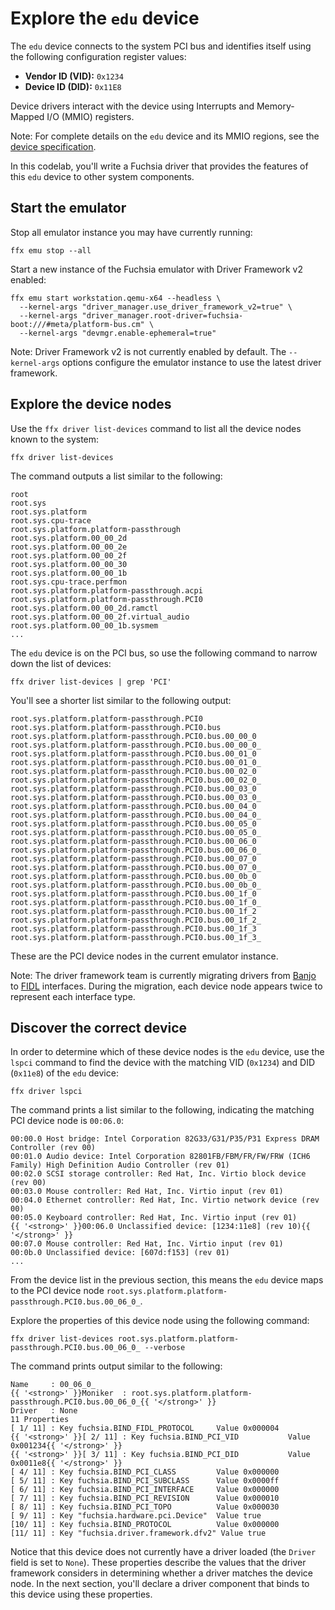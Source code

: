 # Explore the `edu` device

The `edu` device connects to the system PCI bus and identifies itself using the following
configuration register values:

*   **Vendor ID (VID):** `0x1234`
*   **Device ID (DID):** `0x11E8`

Device drivers interact with the device using Interrupts and Memory-Mapped I/O (MMIO) registers.

Note: For complete details on the `edu` device and its MMIO regions, see the
[device specification][edu-device-spec].

In this codelab, you'll write a Fuchsia driver that provides the features of this `edu` device
to other system components.

## Start the emulator

Stop all emulator instance you may have currently running:

```posix-terminal
ffx emu stop --all
```

Start a new instance of the Fuchsia emulator with Driver Framework v2 enabled:

```posix-terminal
ffx emu start workstation.qemu-x64 --headless \
  --kernel-args "driver_manager.use_driver_framework_v2=true" \
  --kernel-args "driver_manager.root-driver=fuchsia-boot:///#meta/platform-bus.cm" \
  --kernel-args "devmgr.enable-ephemeral=true"
```

Note: Driver Framework v2 is not currently enabled by default. The `--kernel-args` options
configure the emulator instance to use the latest driver framework.

## Explore the device nodes

Use the `ffx driver list-devices` command to list all the device nodes known to the system:

```posix-terminal
ffx driver list-devices
```

The command outputs a list similar to the following:

```none {:.devsite-disable-click-to-copy}
root
root.sys
root.sys.platform
root.sys.cpu-trace
root.sys.platform.platform-passthrough
root.sys.platform.00_00_2d
root.sys.platform.00_00_2e
root.sys.platform.00_00_2f
root.sys.platform.00_00_30
root.sys.platform.00_00_1b
root.sys.cpu-trace.perfmon
root.sys.platform.platform-passthrough.acpi
root.sys.platform.platform-passthrough.PCI0
root.sys.platform.00_00_2d.ramctl
root.sys.platform.00_00_2f.virtual_audio
root.sys.platform.00_00_1b.sysmem
...
```

The `edu` device is on the PCI bus, so use the following command to narrow down the list of devices:

```posix-terminal
ffx driver list-devices | grep 'PCI'
```

You'll see a shorter list similar to the following output:

```none {:.devsite-disable-click-to-copy}
root.sys.platform.platform-passthrough.PCI0
root.sys.platform.platform-passthrough.PCI0.bus
root.sys.platform.platform-passthrough.PCI0.bus.00_00_0
root.sys.platform.platform-passthrough.PCI0.bus.00_00_0_
root.sys.platform.platform-passthrough.PCI0.bus.00_01_0
root.sys.platform.platform-passthrough.PCI0.bus.00_01_0_
root.sys.platform.platform-passthrough.PCI0.bus.00_02_0
root.sys.platform.platform-passthrough.PCI0.bus.00_02_0_
root.sys.platform.platform-passthrough.PCI0.bus.00_03_0
root.sys.platform.platform-passthrough.PCI0.bus.00_03_0_
root.sys.platform.platform-passthrough.PCI0.bus.00_04_0
root.sys.platform.platform-passthrough.PCI0.bus.00_04_0_
root.sys.platform.platform-passthrough.PCI0.bus.00_05_0
root.sys.platform.platform-passthrough.PCI0.bus.00_05_0_
root.sys.platform.platform-passthrough.PCI0.bus.00_06_0
root.sys.platform.platform-passthrough.PCI0.bus.00_06_0_
root.sys.platform.platform-passthrough.PCI0.bus.00_07_0
root.sys.platform.platform-passthrough.PCI0.bus.00_07_0_
root.sys.platform.platform-passthrough.PCI0.bus.00_0b_0
root.sys.platform.platform-passthrough.PCI0.bus.00_0b_0_
root.sys.platform.platform-passthrough.PCI0.bus.00_1f_0
root.sys.platform.platform-passthrough.PCI0.bus.00_1f_0_
root.sys.platform.platform-passthrough.PCI0.bus.00_1f_2
root.sys.platform.platform-passthrough.PCI0.bus.00_1f_2_
root.sys.platform.platform-passthrough.PCI0.bus.00_1f_3
root.sys.platform.platform-passthrough.PCI0.bus.00_1f_3_
```

These are the PCI device nodes in the current emulator instance.

Note: The driver framework team is currently migrating drivers from [Banjo][drivers-banjo] to
[FIDL][drivers-fidl] interfaces. During the migration, each device node appears twice to represent
each interface type.

## Discover the correct device

In order to determine which of these device nodes is the `edu` device, use the `lspci` command
to find the device with the matching VID (`0x1234`) and DID (`0x11e8`) of the `edu` device:

```posix-terminal
ffx driver lspci
```

The command prints a list similar to the following, indicating the matching PCI device node is
`00:06.0`:

```none {:.devsite-disable-click-to-copy}
00:00.0 Host bridge: Intel Corporation 82G33/G31/P35/P31 Express DRAM Controller (rev 00)
00:01.0 Audio device: Intel Corporation 82801FB/FBM/FR/FW/FRW (ICH6 Family) High Definition Audio Controller (rev 01)
00:02.0 SCSI storage controller: Red Hat, Inc. Virtio block device (rev 00)
00:03.0 Mouse controller: Red Hat, Inc. Virtio input (rev 01)
00:04.0 Ethernet controller: Red Hat, Inc. Virtio network device (rev 00)
00:05.0 Keyboard controller: Red Hat, Inc. Virtio input (rev 01)
{{ '<strong>' }}00:06.0 Unclassified device: [1234:11e8] (rev 10){{ '</strong>' }}
00:07.0 Mouse controller: Red Hat, Inc. Virtio input (rev 01)
00:0b.0 Unclassified device: [607d:f153] (rev 01)
...
```

From the device list in the previous section, this means the `edu` device maps to the PCI
device node `root.sys.platform.platform-passthrough.PCI0.bus.00_06_0_`.

Explore the properties of this device node using the following command:

```posix-terminal
ffx driver list-devices root.sys.platform.platform-passthrough.PCI0.bus.00_06_0_ --verbose
```

The command prints output similar to the following:

```none {:.devsite-disable-click-to-copy}
Name     : 00_06_0_
{{ '<strong>' }}Moniker  : root.sys.platform.platform-passthrough.PCI0.bus.00_06_0_{{ '</strong>' }}
Driver   : None
11 Properties
[ 1/ 11] : Key fuchsia.BIND_FIDL_PROTOCOL     Value 0x000004
{{ '<strong>' }}[ 2/ 11] : Key fuchsia.BIND_PCI_VID           Value 0x001234{{ '</strong>' }}
{{ '<strong>' }}[ 3/ 11] : Key fuchsia.BIND_PCI_DID           Value 0x0011e8{{ '</strong>' }}
[ 4/ 11] : Key fuchsia.BIND_PCI_CLASS         Value 0x000000
[ 5/ 11] : Key fuchsia.BIND_PCI_SUBCLASS      Value 0x0000ff
[ 6/ 11] : Key fuchsia.BIND_PCI_INTERFACE     Value 0x000000
[ 7/ 11] : Key fuchsia.BIND_PCI_REVISION      Value 0x000010
[ 8/ 11] : Key fuchsia.BIND_PCI_TOPO          Value 0x000030
[ 9/ 11] : Key "fuchsia.hardware.pci.Device"  Value true
[10/ 11] : Key fuchsia.BIND_PROTOCOL          Value 0x000000
[11/ 11] : Key "fuchsia.driver.framework.dfv2" Value true
```

Notice that this device does not currently have a driver loaded (the `Driver` field is set to `None`).
These properties describe the values that the driver framework considers in determining whether a
driver matches the device node. In the next section, you'll declare a driver component that binds
to this device using these properties.

<!-- Reference links -->

[drivers-banjo]: /docs/development/drivers/concepts/device_driver_model/banjo.md
[drivers-fidl]: /docs/development/drivers/concepts/device_driver_model/fidl.md
[edu-device-spec]: https://fuchsia.googlesource.com/third_party/qemu/+/refs/heads/main/docs/specs/edu.txt
